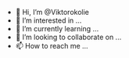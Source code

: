 - 👋 Hi, I’m @Viktorokolie
- 👀 I’m interested in ...
- 🌱 I’m currently learning ...
- 💞️ I’m looking to collaborate on ...
- 📫 How to reach me ...

<!---
Viktorokolie/Viktorokolie is a ✨ special ✨ repository because its `README.md` (this file) appears on your GitHub profile.
You can click the Preview link to take a look at your changes.
--->
